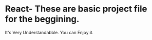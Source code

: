 # React- These are basic project file for the beggining.
It's Very Understandabble. You can Enjoy it.
